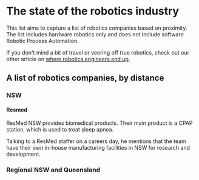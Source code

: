 # The state of the robotics industry
This list aims to capture a list of robotics companies based on proximity. The list includes hardware robotics only and does not include software Robotic Process Automation.

If you don't mind a bit of travel or veering off true robotics, check out our other article on [where robotics engineers end up](robotics-career-prospects).


## A list of robotics companies, by distance
### NSW
#### Resmed
ResMed NSW provides biomedical products. Their main product is a CPAP station, which is used to treat sleep apnea. 

Talking to a ResMed staffer on a careers day, he mentions that the team have their own in-house manufacturing facilities in NSW for research and development.
#### 

### Regional NSW and Queensland